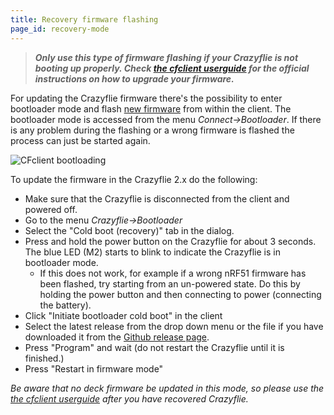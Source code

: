 ```yaml
---
title: Recovery firmware flashing
page_id: recovery-mode
---
```


> _**Only use this type of firmware flashing if your Crazyflie is not booting up properly. Check [the cfclient userguide](/docs/userguides/userguide_client/index.md) for the official instructions on how to upgrade your firmware.**_

For updating the Crazyflie firmware there\'s the possibility to enter
bootloader mode and flash [new
firmware](https://github.com/bitcraze/crazyflie-release/releases) from within the
client. The bootloader mode is accessed from the menu
*Connect-\>Bootloader*. If there is any problem during the flashing or
a wrong firmware is flashed the process can just be started again.

![CFclient bootloading](/docs/images/bootloader-recovery.png)

To update the firmware in the Crazyflie 2.x do the following:

-   Make sure that the Crazyflie is disconnected from the client and
    powered off.
-   Go to the menu *Crazyflie-\>Bootloader*
-   Select the \"Cold boot (recovery)\" tab in the dialog.
-   Press and hold the power button on the Crazyflie for about 3 seconds. The blue LED (M2) starts to blink to indicate
    the Crazyflie is in bootloader mode.
    - If this does not work, for example if a wrong nRF51 firmware has been flashed, try starting from an un-powered state. Do this by holding the power button and then connecting to power (connecting the battery).
-   Click \"Initiate bootloader cold boot\" in the client
-   Select the latest release from the drop down menu or the file if you have downloaded it from the [Github release page](https://github.com/bitcraze/crazyflie-release/releases).
-   Press \"Program\" and wait (do not restart the Crazyflie until it is finished.)
-   Press \"Restart in firmware mode\"

_Be aware that no deck firmware be updated in this mode, so please use the [the cfclient userguide](/docs/userguides/userguide_client/index.md) after you have recovered Crazyflie._
